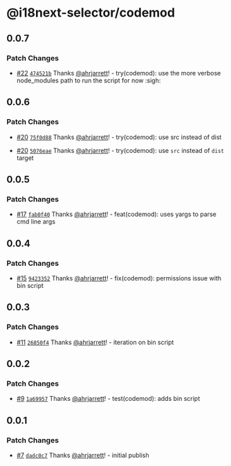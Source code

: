 # @i18next-selector/codemod

## 0.0.7

### Patch Changes

- [#22](https://github.com/ahrjarrett/i18next-selector/pull/22) [`474521b`](https://github.com/ahrjarrett/i18next-selector/commit/474521b9e6aa52f07d5d9a7b3eaface2fab8022f) Thanks [@ahrjarrett](https://github.com/ahrjarrett)! - try(codemod): use the more verbose node_modules path to run the script for now :sigh:

## 0.0.6

### Patch Changes

- [#20](https://github.com/ahrjarrett/i18next-selector/pull/20) [`75f0d88`](https://github.com/ahrjarrett/i18next-selector/commit/75f0d88c13ce8f594edc1ad0c06996f633e6ee40) Thanks [@ahrjarrett](https://github.com/ahrjarrett)! - try(codemod): use src instead of dist

- [#20](https://github.com/ahrjarrett/i18next-selector/pull/20) [`5076eae`](https://github.com/ahrjarrett/i18next-selector/commit/5076eae169fe1f083f1b4780cf3406d00f86686b) Thanks [@ahrjarrett](https://github.com/ahrjarrett)! - try(codemod): use `src` instead of `dist` target

## 0.0.5

### Patch Changes

- [#17](https://github.com/ahrjarrett/i18next-selector/pull/17) [`fab0f40`](https://github.com/ahrjarrett/i18next-selector/commit/fab0f40f595492c5663eaccc1356904f269783a3) Thanks [@ahrjarrett](https://github.com/ahrjarrett)! - feat(codemod): uses yargs to parse cmd line args

## 0.0.4

### Patch Changes

- [#15](https://github.com/ahrjarrett/i18next-selector/pull/15) [`9423352`](https://github.com/ahrjarrett/i18next-selector/commit/9423352b531cbacc1fb4e4092557543d5186c625) Thanks [@ahrjarrett](https://github.com/ahrjarrett)! - fix(codemod): permissions issue with bin script

## 0.0.3

### Patch Changes

- [#11](https://github.com/ahrjarrett/i18next-selector/pull/11) [`26850f4`](https://github.com/ahrjarrett/i18next-selector/commit/26850f435b6ce32892d8d5b1edd406f37ec7326f) Thanks [@ahrjarrett](https://github.com/ahrjarrett)! - iteration on bin script

## 0.0.2

### Patch Changes

- [#9](https://github.com/ahrjarrett/i18next-selector/pull/9) [`1a69957`](https://github.com/ahrjarrett/i18next-selector/commit/1a69957e3dcddc267cbbf23627383417fb683da5) Thanks [@ahrjarrett](https://github.com/ahrjarrett)! - test(codemod): adds bin script

## 0.0.1

### Patch Changes

- [#7](https://github.com/ahrjarrett/i18next-selector/pull/7) [`dadc0c7`](https://github.com/ahrjarrett/i18next-selector/commit/dadc0c77cc412afc89f84bb70480932ee4560d26) Thanks [@ahrjarrett](https://github.com/ahrjarrett)! - initial publish
